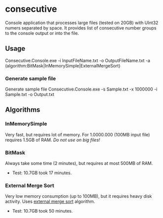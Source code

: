 # consecutive

Console application that processes large files (tested on 20GB) with  UInt32 numers separated by space. 
It provides list of consecutive number groups to the console output or into the file.

## Usage
Consecutive.Console.exe -i InputFileName.txt -o OutputFileName.txt -a (algorithm:BitMask|InMemorySimple|ExternalMergeSort)

### Generate sample file
Generate sample file
Consecutive.Console.exe -s Sample.txt -x 1000000 -i Sample.txt -o Output.txt

## Algorithms
### InMemorySimple
Very fast, but requires lot of memory. For 1.0000.000 (100MB input file) requires 1.5GB of RAM.
*Do not use on big files!*

### BitMask
Always take some time (2 minutes), but requires at most 500MB of RAM.
- Test: 10.7GB took 17 minutes.

### External Merge Sort
Very low memory consumption (up to 100MB), but it requires heavy disk activity. Uses [external merge sort](https://en.wikipedia.org/wiki/External_sorting) algorithm.

- Test: 10.7GB took 50 minutes.


